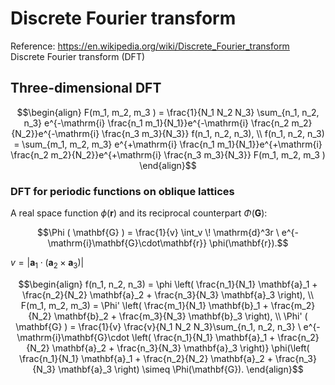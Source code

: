 # Discrete Fourier transform
Reference: https://en.wikipedia.org/wiki/Discrete_Fourier_transform  
Discrete Fourier transform (DFT)

## Three-dimensional DFT

```math
\begin{align}
F(m_1, m_2, m_3 )
=
\frac{1}{N_1 N_2 N_3} \sum_{n_1, n_2, n_3} e^{-\mathrm{i} \frac{n_1 m_1}{N_1}}e^{-\mathrm{i} \frac{n_2 m_2}{N_2}}e^{-\mathrm{i} \frac{n_3 m_3}{N_3}} f(n_1, n_2, n_3), \\  
f(n_1, n_2, n_3)
=
\sum_{m_1, m_2, m_3} e^{+\mathrm{i} \frac{n_1 m_1}{N_1}}e^{+\mathrm{i} \frac{n_2 m_2}{N_2}}e^{+\mathrm{i} \frac{n_3 m_3}{N_3}}  F(m_1, m_2, m_3 )
\end{align}
```

### DFT for periodic functions on oblique lattices

A real space function $\phi (\mathbf{r})$ and its reciprocal counterpart $\Phi (\mathbf{G})$: 
```math
\Phi ( \mathbf{G} )
=
\frac{1}{v} \int_v \! \mathrm{d}^3r \ e^{-\mathrm{i}\mathbf{G}\cdot\mathbf{r}} \phi(\mathbf{r}).
```
 $v=\left|\mathbf{a}_1 \cdot \left(\mathbf{a}_2 \times \mathbf{a}_3 \right)\right|$

```math
\begin{align}
f(n_1, n_2, n_3)
=
\phi \left( \frac{n_1}{N_1} \mathbf{a}_1 + \frac{n_2}{N_2} \mathbf{a}_2  + \frac{n_3}{N_3} \mathbf{a}_3 \right), \\
F(m_1, m_2, m_3)
=
\Phi' \left( \frac{m_1}{N_1} \mathbf{b}_1 + \frac{m_2}{N_2} \mathbf{b}_2  + \frac{m_3}{N_3} \mathbf{b}_3 \right), \\
\Phi' ( \mathbf{G} )
=
\frac{1}{v} \frac{v}{N_1 N_2 N_3}\sum_{n_1, n_2, n_3} \ e^{-\mathrm{i}\mathbf{G}\cdot \left( \frac{n_1}{N_1} \mathbf{a}_1 + \frac{n_2}{N_2} \mathbf{a}_2  + \frac{n_3}{N_3} \mathbf{a}_3 \right)} \phi(\left( \frac{n_1}{N_1} \mathbf{a}_1 + \frac{n_2}{N_2} \mathbf{a}_2  + \frac{n_3}{N_3} \mathbf{a}_3 \right)
\simeq
\Phi(\mathbf{G}).
\end{align}
```



